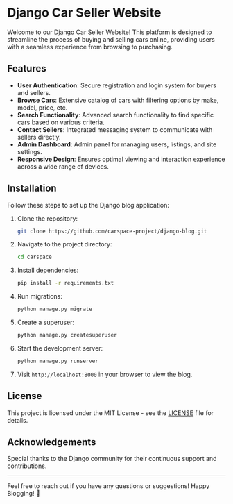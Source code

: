 # Django Car Seller Website

Welcome to our Django Car Seller Website! This platform is designed to streamline the process of buying and selling cars online, providing users with a seamless experience from browsing to purchasing.

## Features

- **User Authentication**: Secure registration and login system for buyers and sellers.
- **Browse Cars**: Extensive catalog of cars with filtering options by make, model, price, etc.
- **Search Functionality**: Advanced search functionality to find specific cars based on various criteria.
- **Contact Sellers**: Integrated messaging system to communicate with sellers directly.
- **Admin Dashboard**: Admin panel for managing users, listings, and site settings.
- **Responsive Design**: Ensures optimal viewing and interaction experience across a wide range of devices.
## Installation

Follow these steps to set up the Django blog application:

1. Clone the repository:

   ```bash
   git clone https://github.com/carspace-project/django-blog.git
   ```

2. Navigate to the project directory:

   ```bash
   cd carspace
   ```

3. Install dependencies:

   ```bash
   pip install -r requirements.txt
   ```

4. Run migrations:

   ```bash
   python manage.py migrate
   ```

5. Create a superuser:

   ```bash
   python manage.py createsuperuser
   ```

6. Start the development server:

   ```bash
   python manage.py runserver
   ```

7. Visit `http://localhost:8000` in your browser to view the blog.



## License

This project is licensed under the MIT License - see the [LICENSE](LICENSE) file for details.

## Acknowledgements

Special thanks to the Django community for their continuous support and contributions.

---

Feel free to reach out if you have any questions or suggestions! Happy Blogging! 📝
